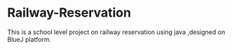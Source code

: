 # Railway-Reservation
This is a school level project on railway reservation using java ,designed on BlueJ platform.
